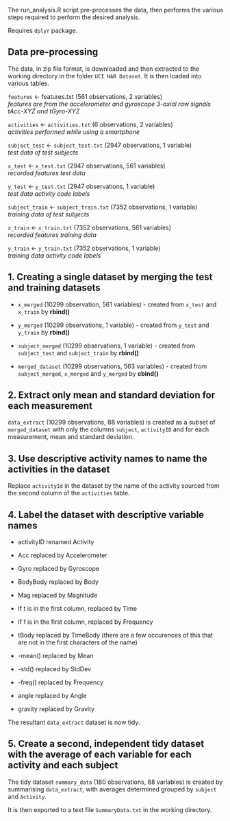 The run_analysis.R script pre-processes the data, then performs the various steps required to perform the desired analysis.

Requires `dplyr` package.

## Data pre-processing

The data, in zip file format, is downloaded and then extracted to the working directory in the folder `UCI HAR Dataset`. It is then loaded into various tables.

`features` \<- features.txt (561 observations, 2 variables)\
*features are from the accelerometer and gyroscope 3-axial raw signals tAcc-XYZ and tGyro-XYZ*

`activities` \<- `activities.txt` (6 observations, 2 variables)\
*activities performed while using a smartphone*

`subject_test` \<- `subject_test.txt` (2947 observations, 1 variable)\
*test data of test subjects*

`x_test` \<- `x_test.txt` (2947 observations, 561 variables)\
*recorded features test data*

`y_test` \<- `y_test.txt` (2947 observations, 1 variable)\
*test data activity code labels*

`subject_train` \<- `subject_train.txt` (7352 observations, 1 variable)\
*training data of test subjects*

`x_train` \<- `x_train.txt` (7352 observations, 561 variables)\
*recorded features training data*

`y_train` \<- `y_train.txt` (7352 observations, 1 variable)\
*training data activity code labels*

## 1. Creating a single dataset by merging the test and training datasets

-   `x_merged` (10299 observation, 561 variables) - created from `x_test` and `x_train` by **rbind()**

-   `y_merged` (10299 observations, 1 variable) - created from `y_test` and `y_train` by **rbind()**

-   `subject_merged` (10299 observations, 1 variable) - created from `subject_test` and `subject_train` by **rbind()**

-   `merged_dataset` (10299 observations, 563 variables) - created from `subject_merged`, `x_merged` and `y_merged` by **cbind()**

## 2. Extract only mean and standard deviation for each measurement

`data_extract` (10299 observations, 88 variables) is created as a subset of `merged_dataset` with only the columns `subject`, `activityID` and for each measurement, mean and standard deviation.

## 3. Use descriptive activity names to name the activities in the dataset

Replace `activityId` in the dataset by the name of the activity sourced from the second column of the `activities` table.

## 4. Label the dataset with descriptive variable names

-   activityID renamed Activity

-   Acc replaced by Accelerometer

-   Gyro replaced by Gyroscope

-   BodyBody replaced by Body

-   Mag replaced by Magnitude

-   If t is in the first column, replaced by Time

-   If f is in the first column, replaced by Frequency

-   tBody replaced by TimeBody (there are a few occurences of this that are not in the first characters of the name)

-   -mean() replaced by Mean

-   -std() replaced by StdDev

-   -freq() replaced by Frequency

-   angle replaced by Angle

-   gravity replaced by Gravity

The resultant `data_extract` dataset is now tidy.

## 5. Create a second, independent tidy dataset with the average of each variable for each activity and each subject

The tidy dataset `summary_data` (180 observations, 88 variables) is created by summarising `data_extract`, with averages determined grouped by `subject` and `Activity`.

It is then exported to a text file `SummaryData.txt` in the working directory.
